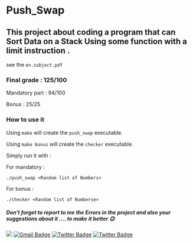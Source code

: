 # Push_Swap
## This project about coding a program that can Sort Data on a Stack Using some function with a limit instruction .
  see the ``en.subject.pdf``
### Final grade : 125/100

Mandatory part : 94/100

Bonus : 25/25

### How to use it

Using ``make`` will create the ``push_swap`` executable.

Using ``make bonus`` will create the ``checker`` executable.

Simply run it with :
 
 For mandatory :
```
./push_swap <Random list of Numbers>
```
 For bonus :
 
```
./checker <Random list of Numberse>
```

##### Don't forget to report to me the Errors in the project and also your suggestions about it .... to make it better 😉
 <a href="https://github.com/commando0404" target="_blank"><img src="https://img.shields.io/badge/github-000000?style=flat-square&logo=Github&logoColor=white"/></a>
[![Gmail Badge](https://img.shields.io/badge/-Gmail-d14836?style=flat-square&logo=Gmail&logoColor=white&link=mailto:omarabdelhadi1337@gmail.com)](mailto:omarabdelhadi1337@gmail.com)
[![Twitter Badge](https://img.shields.io/badge/-Twitter-1c89f0?style=flat-square&logo=twitter&logoColor=white&link=https://twitter.com/commando404/)](https://twitter.com/commando404/) 
[![Twitter Badge](https://img.shields.io/badge/-Facebook-1c89f0?style=flat-square&logo=facebook&logoColor=white&link=https://www.facebook.com/profile.php?id=100077385294005/)](https://www.facebook.com/profile.php?id=100077385294005/)
